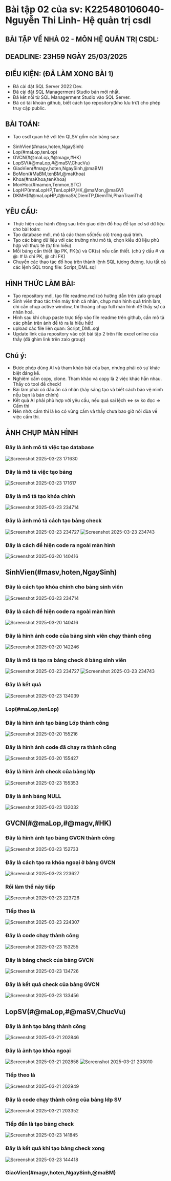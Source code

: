 # Bài tập 02 của sv: K225480106040- Nguyễn Thi Linh- Hệ quản trị csdl

## BÀI TẬP VỀ NHÀ 02 - MÔN HỆ QUẢN TRỊ CSDL:

## DEADLINE: 23H59 NGÀY 25/03/2025

## ĐIỀU KIỆN: (ĐÃ LÀM XONG BÀI 1)
- Đã cài đặt SQL Server 2022 Dev.
- Đã cài đặt SQL Managerment Studio bản mới nhất.
- Đã kết nối từ SQL Managerment Studio vào SQL Server.
- Đã có tài khoản github, biết cách tạo repository(kho lưu trữ) cho phép truy cập public.

## BÀI TOÁN:
- Tạo csdl quan hệ với tên QLSV gồm các bảng sau:
+ SinhVien(#masv,hoten,NgaySinh)
+ Lop(#maLop,tenLop)
+ GVCN(#@maLop,#@magv,#HK)
+ LopSV(#@maLop,#@maSV,ChucVu)
+ GiaoVien(#magv,hoten,NgaySinh,@maBM)
+ BoMon(#MaBM,tenBM,@maKhoa)
+ Khoa(#maKhoa,tenKhoa)
+ MonHoc(#mamon,Tenmon,STC)
+ LopHP(#maLopHP,TenLopHP,HK,@maMon,@maGV)
+ DKMH(#@maLopHP,#@maSV,DiemTP,DiemThi,PhanTramThi)

## YÊU CẦU:
- Thực hiện các hành động sau trên giao diện đồ hoạ để tạo cơ sở dữ liệu cho bài toán:
- Tạo database mới, mô tả các tham số(nếu có) trong quá trình.
- Tạo các bảng dữ liệu với các trường như mô tả, chọn kiểu dữ liệu phù hợp với thực tế (tự tìm hiểu)
- Mỗi bảng cần thiết lập PK, FK(s) và CK(s) nếu cần thiết. (chú ý dấu # và @: # là chỉ PK, @ chỉ FK)
- Chuyển các thao tác đồ hoạ trên thành lệnh SQL tương đương. lưu tất cả các lệnh SQL trong file: Script_DML.sql

## HÌNH THỨC LÀM BÀI:
- Tạo repository mới, tạo file readme.md (có hướng dẫn trên zalo group)
- Sinh viên thao tác trên máy tính cá nhân, chụp màn hình quá trình làm, chỉ cần chụp active window, thi thoảng chụp full màn hình để thấy sự cá nhân hoá.
- Hình sau khi chụp paste trực tiếp vào file readme trên github, cần mô tả các phần trên ảnh để tỏ ra là hiểu hết!
- upload các file liên quan: Script_DML.sql
- Update link của repository vào cột bài tập 2 trên file excel online của thầy (đã ghim link trên zalo group)

## Chú ý:
- Được phép dùng AI và tham khảo bài của bạn, nhưng phải có sự khác biệt đáng kể.
- Nghiêm cấm copy, clone. Tham khảo và copy là 2 việc khác hẳn nhau. Thầy có tool để check!
- Bài làm phải có dấu ấn cá nhân (hãy sáng tạo và biết cách bảo vệ mình nếu bạn là bản chính)
- Kết quả AI phải phù hợp với yêu cầu, nếu quá sai lệch <=> sv ko đọc => Cấm thi
- Nên nhớ: cấm thi là ko có vùng cấm và thầy chưa bao giờ nói đùa về việc cấm thi.



## ẢNH CHỤP MÀN HÌNH
### Đây là ảnh  mô tả việc tạo database
![Screenshot 2025-03-23 171630](https://github.com/user-attachments/assets/b8dfecc2-d05a-42d5-aaf8-ad1828ce677e)
### Đây là mô tả việc tạo bảng
![Screenshot 2025-03-23 171617](https://github.com/user-attachments/assets/fcdb8a01-af66-42e9-bf38-b1c7be541c88)
### Đây là mô tả tạo khóa chính
![Screenshot 2025-03-23 234714](https://github.com/user-attachments/assets/c6f37696-59da-4401-80a2-d0c7ae9e6c28)
### Đây là ảnh mô tả cách tạo bảng check
![Screenshot 2025-03-23 234727](https://github.com/user-attachments/assets/9f156909-2e7d-45a8-80da-ba2012ad2f23)
![Screenshot 2025-03-23 234743](https://github.com/user-attachments/assets/d58f0790-b9d0-468b-b14a-a94e10ab23b7)
### Đây là cách để hiện code ra ngoài màn hình
![Screenshot 2025-03-20 140416](https://github.com/user-attachments/assets/c31641ad-a9c5-43d0-bdbf-61b48ead2eb1)
## SinhVien(#masv,hoten,NgaySinh)
### Đây là cách tạo khóa chính cho bảng sinh viên
![Screenshot 2025-03-23 234714](https://github.com/user-attachments/assets/c6f37696-59da-4401-80a2-d0c7ae9e6c28)  
### Đây là cách để hiện code ra ngoài màn hình
![Screenshot 2025-03-20 140416](https://github.com/user-attachments/assets/c31641ad-a9c5-43d0-bdbf-61b48ead2eb1)  
### Đây là hình ảnh code của bảng sinh viên chạy thành công
![Screenshot 2025-03-20 142246](https://github.com/user-attachments/assets/ae1a3740-10f9-4f94-a184-be96faa0690e)  
### Đây là mô tả tạo ra bảng check ở bảng sinh viên
![Screenshot 2025-03-23 234727](https://github.com/user-attachments/assets/05cac6ad-39f7-440a-9d9e-55a059f0d069)
![Screenshot 2025-03-23 234743](https://github.com/user-attachments/assets/139395ca-142f-4847-9f73-847e36212a46) 
### Đây là kết quả
![Screenshot 2025-03-23 134039](https://github.com/user-attachments/assets/a960d427-957b-49a1-b31e-cc8439e3abec)
### Lop(#maLop,tenLop)
### Đây là hình ảnh tạo bảng Lớp thành công
![Screenshot 2025-03-20 155216](https://github.com/user-attachments/assets/8dc81453-96bd-47d2-bcb5-4b34ceabee21)
### Đây là hình ảnh code đã chạy ra thành công
![Screenshot 2025-03-20 155427](https://github.com/user-attachments/assets/48d8a331-623e-4d83-8d1a-8d3126014dcd)
### Đây là hình ảnh check của bảng lớp 
![Screenshot 2025-03-23 155353](https://github.com/user-attachments/assets/90d6cf89-6a1d-4105-bcf3-4b25647e8df8)
### Đây là ảnh bảng NULL
![Screenshot 2025-03-23 132032](https://github.com/user-attachments/assets/5f93bcde-5814-4382-ab79-6ec990725bd2)
## GVCN(#@maLop,#@magv,#HK)
### Đây là hình ảnh tạo bảng GVCN thành công
![Screenshot 2025-03-23 152733](https://github.com/user-attachments/assets/3d78321c-1006-4f6e-92dc-b24cc39c4450)
### Đây là cách tạo ra khóa ngoại ở bảng GVCN
![Screenshot 2025-03-23 223627](https://github.com/user-attachments/assets/13c78ec6-d28d-4e60-bbf4-0e3f7a71cb08)
### Rồi làm thế này tiếp
![Screenshot 2025-03-23 223726](https://github.com/user-attachments/assets/71e0630a-e94c-4081-8e98-c871c2585536)
### Tiếp theo là
![Screenshot 2025-03-23 224307](https://github.com/user-attachments/assets/fc019338-bc78-4b7c-bae8-7de96ff6ed5f)
### Đây là code chạy thành công
![Screenshot 2025-03-23 153255](https://github.com/user-attachments/assets/1329371d-f29d-4ae8-a249-9dfc95d498a4)
### Đây là bảng check của bảng GVCN
![Screenshot 2025-03-23 134726](https://github.com/user-attachments/assets/267fec95-6646-46a6-b9d7-c9ba52d69bc6)
### Đây là kết quả check của bảng GVCN
![Screenshot 2025-03-23 133456](https://github.com/user-attachments/assets/e3b0e1be-9df9-43c8-9581-1ed8c2b6d5e0)
## LopSV(#@maLop,#@maSV,ChucVu)
### Đây là ảnh tạo bảng thành công
![Screenshot 2025-03-21 202846](https://github.com/user-attachments/assets/4b975b65-d836-43cd-97d3-564435f48efe)   
### Đây là ảnh tạo khóa ngoại
![Screenshot 2025-03-21 202858](https://github.com/user-attachments/assets/ee47f0e1-700b-4bc7-a54c-0cdd4a83f3d3)
![Screenshot 2025-03-21 203010](https://github.com/user-attachments/assets/e7e656de-5407-4c5e-92c5-977d65a91f42)
### Tiếp theo là
![Screenshot 2025-03-21 202949](https://github.com/user-attachments/assets/0e412fea-b6a5-4fb5-8a06-23699fda3081)
### Đây là code chạy thành công của bảng lớp SV
![Screenshot 2025-03-21 203352](https://github.com/user-attachments/assets/735c46a4-b5ef-4977-894f-6e17d21f3fe5)  
### Tiếp đến là tạo bảng check
![Screenshot 2025-03-23 141845](https://github.com/user-attachments/assets/38b49b07-7c75-43bc-a559-144d136c04a8)
### Đây là kết quả khi tạo bảng check xong
![Screenshot 2025-03-23 144418](https://github.com/user-attachments/assets/9abd5964-ea11-4259-934b-db5a2f49b15c)

### GiaoVien(#magv,hoten,NgaySinh,@maBM)










